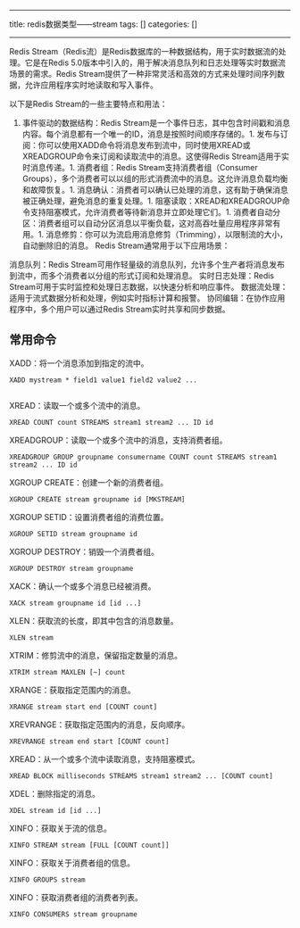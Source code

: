 
--- 
title:  redis数据类型——stream 
tags: []
categories: [] 

---
Redis Stream（Redis流）是Redis数据库的一种数据结构，用于实时数据流的处理。它是在Redis 5.0版本中引入的，用于解决消息队列和日志处理等实时数据流场景的需求。Redis Stream提供了一种非常灵活和高效的方式来处理时间序列数据，允许应用程序实时地读取和写入事件。

以下是Redis Stream的一些主要特点和用法：
1. 事件驱动的数据结构：Redis Stream是一个事件日志，其中包含时间戳和消息内容。每个消息都有一个唯一的ID，消息是按照时间顺序存储的。1. 发布与订阅：你可以使用XADD命令将消息发布到流中，同时使用XREAD或XREADGROUP命令来订阅和读取流中的消息。这使得Redis Stream适用于实时消息传递。1. 消费者组：Redis Stream支持消费者组（Consumer Groups），多个消费者可以以组的形式消费流中的消息。这允许消息负载均衡和故障恢复。1. 消息确认：消费者可以确认已处理的消息，这有助于确保消息被正确处理，避免消息的重复处理。1. 阻塞读取：XREAD和XREADGROUP命令支持阻塞模式，允许消费者等待新消息并立即处理它们。1. 消费者自动分区：消费者组可以自动分区消息以平衡负载，这对高吞吐量应用程序非常有用。1. 消息修剪：你可以为流启用消息修剪（Trimming），以限制流的大小，自动删除旧的消息。
Redis Stream通常用于以下应用场景：

>  
 消息队列：Redis Stream可用作轻量级的消息队列，允许多个生产者将消息发布到流中，而多个消费者以分组的形式订阅和处理消息。 
 实时日志处理：Redis Stream可用于实时监控和处理日志数据，以快速分析和响应事件。 
 数据流处理：适用于流式数据分析和处理，例如实时指标计算和报警。 
 协同编辑：在协作应用程序中，多个用户可以通过Redis Stream实时共享和同步数据。 


## 常用命令

XADD：将一个消息添加到指定的流中。

```
XADD mystream * field1 value1 field2 value2 ...


```

XREAD：读取一个或多个流中的消息。

```
XREAD COUNT count STREAMS stream1 stream2 ... ID id

```

XREADGROUP：读取一个或多个流中的消息，支持消费者组。

```
XREADGROUP GROUP groupname consumername COUNT count STREAMS stream1 stream2 ... ID id

```

XGROUP CREATE：创建一个新的消费者组。

```
XGROUP CREATE stream groupname id [MKSTREAM]

```

XGROUP SETID：设置消费者组的消费位置。

```
XGROUP SETID stream groupname id

```

XGROUP DESTROY：销毁一个消费者组。

```
XGROUP DESTROY stream groupname

```

XACK：确认一个或多个消息已经被消费。

```
XACK stream groupname id [id ...]

```

XLEN：获取流的长度，即其中包含的消息数量。

```
XLEN stream

```

XTRIM：修剪流中的消息，保留指定数量的消息。

```
XTRIM stream MAXLEN [~] count

```

XRANGE：获取指定范围内的消息。

```
XRANGE stream start end [COUNT count]

```

XREVRANGE：获取指定范围内的消息，反向顺序。

```
XREVRANGE stream end start [COUNT count]

```

XREAD：从一个或多个流中读取消息，支持阻塞模式。

```
XREAD BLOCK milliseconds STREAMS stream1 stream2 ... [COUNT count]

```

XDEL：删除指定的消息。

```
XDEL stream id [id ...]

```

XINFO：获取关于流的信息。

```
XINFO STREAM stream [FULL [COUNT count]]

```

XINFO：获取关于消费者组的信息。

```
XINFO GROUPS stream

```

XINFO：获取消费者组的消费者列表。

```
XINFO CONSUMERS stream groupname

```
